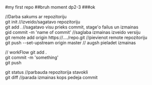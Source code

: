 #my first repo
##bruh moment dp2-3
###ok

//Darba sakums ar repozitoriju  
git init //izveido/sagatavo repozitoriju  
git add . //sagatavo visu prieks commit, stage'o failus un izmainas  
gid commit -m 'name of commit' //saglaba izmainas izveido versiju  
git remote add origin https://..../repo.git //pievienot remote repozitoriju  
git push --set-upstream origin master // augsh pieladet izmainas  

// workFlow
git add .  
git commit -m 'something'  
git push  


git status //parbauda repozitorija stavokli  
git diff //parada izmainas kops pedeja commit  